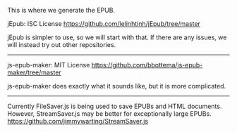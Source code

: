 This is where we generate the EPUB.

jEpub: ISC License
https://github.com/lelinhtinh/jEpub/tree/master

jEpub is simpler to use, so we will start with that. If there are any issues, we will instead try out other repositories.

-----

js-epub-maker: MIT License
https://github.com/bbottema/js-epub-maker/tree/master

js-epub-maker does exactly what it sounds like, but it is more complicated.

-----

Currently FileSaver.js is being used to save EPUBs and HTML documents. However, StreamSaver.js may be better for exceptionally large EPUBs. https://github.com/jimmywarting/StreamSaver.js
